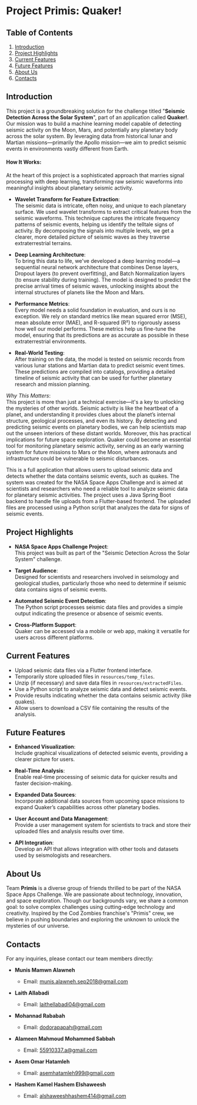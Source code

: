 # Project Primis: Quaker!

## Table of Contents

1. [Introduction](#introduction)  
2. [Project Highlights](#highlights)  
3. [Current Features](#current-features)  
4. [Future Features](#future-features)  
5. [About Us](#about-us)  
6. [Contacts](#contacts)

## Introduction

This project is a groundbreaking solution for the challenge titled "**Seismic Detection Across the Solar System**", part of an application called **Quaker!**. Our mission was to build a machine learning model capable of detecting seismic activity on the Moon, Mars, and potentially any planetary body across the solar system. By leveraging data from historical lunar and Martian missions—primarily the Apollo mission—we aim to predict seismic events in environments vastly different from Earth.

#### How It Works:

At the heart of this project is a sophisticated approach that marries signal processing with deep learning, transforming raw seismic waveforms into meaningful insights about planetary seismic activity.  
- **Wavelet Transform for Feature Extraction**:  
The seismic data is intricate, often noisy, and unique to each planetary surface. We used wavelet transforms to extract critical features from the seismic waveforms. This technique captures the intricate frequency patterns of seismic events, helping us identify the telltale signs of activity. By decomposing the signals into multiple levels, we get a clearer, more detailed picture of seismic waves as they traverse extraterrestrial terrains.

- **Deep Learning Architecture**:  
To bring this data to life, we've developed a deep learning model—a sequential neural network architecture that combines Dense layers, Dropout layers (to prevent overfitting), and Batch Normalization layers (to ensure stability during training). The model is designed to predict the precise arrival times of seismic waves, unlocking insights about the internal structures of planets like the Moon and Mars.

- **Performance Metrics**:  
Every model needs a solid foundation in evaluation, and ours is no exception. We rely on standard metrics like mean squared error (MSE), mean absolute error (MAE), and R-squared (R²) to rigorously assess how well our model performs. These metrics help us fine-tune the model, ensuring that its predictions are as accurate as possible in these extraterrestrial environments.

- **Real-World Testing**:  
After training on the data, the model is tested on seismic records from various lunar stations and Martian data to predict seismic event times. These predictions are compiled into catalogs, providing a detailed timeline of seismic activity that can be used for further planetary research and mission planning.

_Why This Matters_:  
This project is more than just a technical exercise—it's a key to unlocking the mysteries of other worlds. Seismic activity is like the heartbeat of a planet, and understanding it provides clues about the planet’s internal structure, geological processes, and even its history. By detecting and predicting seismic events on planetary bodies, we can help scientists map out the unseen interiors of these distant worlds. Moreover, this has practical implications for future space exploration. Quaker could become an essential tool for monitoring planetary seismic activity, serving as an early warning system for future missions to Mars or the Moon, where astronauts and infrastructure could be vulnerable to seismic disturbances.

This is a full application that allows users to upload seismic data and detects whether the data contains seismic events, such as quakes. The system was created for the NASA Space Apps Challenge and is aimed at scientists and researchers who need a reliable tool to analyze seismic data for planetary seismic activities. The project uses a Java Spring Boot backend to handle file uploads from a Flutter-based frontend. The uploaded files are processed using a Python script that analyzes the data for signs of seismic events.

## Project Highlights

- **NASA Space Apps Challenge Project**:  
  This project was built as part of the "Seismic Detection Across the Solar System" challenge.

- **Target Audience**:  
  Designed for scientists and researchers involved in seismology and geological studies, particularly those who need to determine if seismic data contains signs of seismic events.

- **Automated Seismic Event Detection**:  
  The Python script processes seismic data files and provides a simple output indicating the presence or absence of seismic events.

- **Cross-Platform Support**:  
  Quaker can be accessed via a mobile or web app, making it versatile for users across different platforms.

## Current Features

- Upload seismic data files via a Flutter frontend interface.
- Temporarily store uploaded files in `resources/temp_files`.
- Unzip (if necessary) and save data files in `resources/extractedFiles`.
- Use a Python script to analyze seismic data and detect seismic events.
- Provide results indicating whether the data contains seismic activity (like quakes).
- Allow users to download a CSV file containing the results of the analysis.

## Future Features

- **Enhanced Visualization**:  
  Include graphical visualizations of detected seismic events, providing a clearer picture for users.

- **Real-Time Analysis**:  
  Enable real-time processing of seismic data for quicker results and faster decision-making.

- **Expanded Data Sources**:  
  Incorporate additional data sources from upcoming space missions to expand Quaker’s capabilities across other planetary bodies.

- **User Account and Data Management**:  
  Provide a user management system for scientists to track and store their uploaded files and analysis results over time.

- **API Integration**:  
  Develop an API that allows integration with other tools and datasets used by seismologists and researchers.

## About Us

Team **Primis** is a diverse group of friends thrilled to be part of the NASA Space Apps Challenge. We are passionate about technology, innovation, and space exploration. Though our backgrounds vary, we share a common goal: to solve complex challenges using cutting-edge technology and creativity. Inspired by the Cod Zombies franchise's "Primis" crew, we believe in pushing boundaries and exploring the unknown to unlock the mysteries of our universe.

## Contacts

For any inquiries, please contact our team members directly:

- **Munis Mamwn Alawneh**  
  - Email: munis.alawneh.sep2018@gmail.com  

- **Laith Allabadi**  
  - Email: laithellabadi04@gmail.com  

- **Mohannad Rababah**  
  - Email: dodorapapah@gmail.com  

- **Alameen Mahmoud Mohammed Sabbah**  
  - Email: 55910337.a@gmail.com  

- **Asem Omar Hatamleh**  
  - Email: asemhatamleh999@gmail.com  

- **Hashem Kamel Hashem Elshaweesh**  
  - Email: alshaweeshhashem414@gmail.com  
